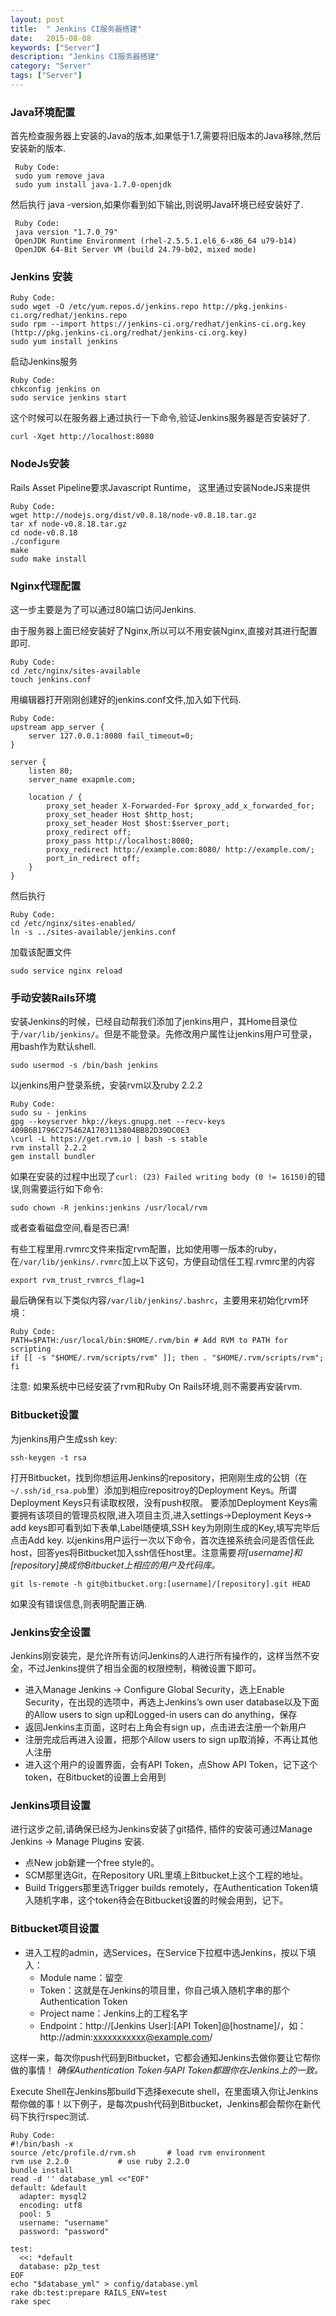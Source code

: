 ```yaml
---
layout: post
title:  " Jenkins CI服务器搭建"
date:   2015-08-08
keywords: ["Server"]
description: "Jenkins CI服务器搭建"
category: "Server"
tags: ["Server"]
---
```


### Java环境配置

首先检查服务器上安装的Java的版本,如果低于1.7,需要将旧版本的Java移除,然后安装新的版本.

     Ruby Code:
     sudo yum remove java
     sudo yum install java-1.7.0-openjdk

然后执行 java -version,如果你看到如下输出,则说明Java环境已经安装好了.

     Ruby Code:
     java version "1.7.0_79"
     OpenJDK Runtime Environment (rhel-2.5.5.1.el6_6-x86_64 u79-b14)
     OpenJDK 64-Bit Server VM (build 24.79-b02, mixed mode)

### Jenkins 安装

    Ruby Code:
    sudo wget -O /etc/yum.repos.d/jenkins.repo http://pkg.jenkins-ci.org/redhat/jenkins.repo
    sudo rpm --import https://jenkins-ci.org/redhat/jenkins-ci.org.key (http://pkg.jenkins-ci.org/redhat/jenkins-ci.org.key)
    sudo yum install jenkins

启动Jenkins服务

    Ruby Code:
    chkconfig jenkins on
    sudo service jenkins start

这个时候可以在服务器上通过执行一下命令,验证Jenkins服务器是否安装好了.

    curl -Xget http://localhost:8080

### NodeJs安装

Rails Asset Pipeline要求Javascript Runtime， 这里通过安装NodeJS来提供

    Ruby Code:
    wget http://nodejs.org/dist/v0.8.18/node-v0.8.18.tar.gz
    tar xf node-v0.8.18.tar.gz
    cd node-v0.8.18
    ./configure
    make
    sudo make install

### Nginx代理配置

这一步主要是为了可以通过80端口访问Jenkins.

由于服务器上面已经安装好了Nginx,所以可以不用安装Nginx,直接对其进行配置即可.

    Ruby Code:
    cd /etc/nginx/sites-available
    touch jenkins.conf

用编辑器打开刚刚创建好的jenkins.conf文件,加入如下代码.

    Ruby Code:
    upstream app_server {
        server 127.0.0.1:8080 fail_timeout=0;
    }

    server {
        listen 80;
        server_name exapmle.com;

        location / {
            proxy_set_header X-Forwarded-For $proxy_add_x_forwarded_for; 
            proxy_set_header Host $http_host; 
            proxy_set_header Host $host:$server_port; 
            proxy_redirect off; 
            proxy_pass http://localhost:8080; 
            proxy_redirect http://example.com:8080/ http://example.com/; 
            port_in_redirect off; 
        }
    }

然后执行

    Ruby Code:
    cd /etc/nginx/sites-enabled/
    ln -s ../sites-available/jenkins.conf

加载该配置文件

    sudo service nginx reload

### 手动安装Rails环境

安装Jenkins的时候，已经自动帮我们添加了jenkins用户，其Home目录位于`/var/lib/jenkins/`。但是不能登录。先修改用户属性让jenkins用户可登录，用bash作为默认shell.

    sudo usermod -s /bin/bash jenkins

以jenkins用户登录系统，安装rvm以及ruby 2.2.2

    Ruby Code:
    sudo su - jenkins
    gpg --keyserver hkp://keys.gnupg.net --recv-keys 409B6B1796C275462A1703113804BB82D39DC0E3
    \curl -L https://get.rvm.io | bash -s stable
    rvm install 2.2.2
    gem install bundler

如果在安装的过程中出现了`curl: (23) Failed writing body (0 != 16150)`的错误,则需要运行如下命令:

    sudo chown -R jenkins:jenkins /usr/local/rvm

或者查看磁盘空间,看是否已满!


有些工程里用.rvmrc文件来指定rvm配置，比如使用哪一版本的ruby，在`/var/lib/jenkins/.rvmrc`加上以下这句，方便自动信任工程.rvmrc里的内容

    export rvm_trust_rvmrcs_flag=1

最后确保有以下类似内容`/var/lib/jenkins/.bashrc`，主要用来初始化rvm环境：

    Ruby Code:
    PATH=$PATH:/usr/local/bin:$HOME/.rvm/bin # Add RVM to PATH for scripting
    if [[ -s "$HOME/.rvm/scripts/rvm" ]]; then . "$HOME/.rvm/scripts/rvm"; fi

注意: 如果系统中已经安装了rvm和Ruby On Rails环境,则不需要再安装rvm.

### Bitbucket设置

为jenkins用户生成ssh key:

    ssh-keygen -t rsa

打开Bitbucket，找到你想运用Jenkins的repository，把刚刚生成的公钥（在`~/.ssh/id_rsa.pub`里）添加到相应repositroy的Deployment Keys。所谓Deployment Keys只有读取权限，没有push权限。
要添加Deployment Keys需要拥有该项目的管理员权限,进入项目主页,进入settings→Deployment Keys→ add keys即可看到如下表单,Label随便填,SSH key为刚刚生成的Key,填写完毕后点击Add key.
以jenkins用户运行一次以下命令，首次连接系统会问是否信任此host，回答yes将Bitbucket加入ssh信任host里。注意需要*将[username]和[repository]换成你Bitbucket上相应的用户及代码库。*

    git ls-remote -h git@bitbucket.org:[username]/[repository].git HEAD 

如果没有错误信息,则表明配置正确.

### Jenkins安全设置

Jenkins刚安装完，是允许所有访问Jenkins的人进行所有操作的，这样当然不安全，不过Jenkins提供了相当全面的权限控制，稍微设置下即可。

*  进入Manage Jenkins -> Configure Global Security，选上Enable Security，在出现的选项中，再选上Jenkins’s own user database以及下面的Allow users to sign up和Logged-in users can do anything，保存
*  返回Jenkins主页面，这时右上角会有sign up，点击进去注册一个新用户
*  注册完成后再进入设置，把那个Allow users to sign up取消掉，不再让其他人注册
*  进入这个用户的设置界面，会有API Token，点Show API Token，记下这个token，在Bitbucket的设置上会用到

### Jenkins项目设置

进行这步之前,请确保已经为Jenkins安装了git插件, 插件的安装可通过Manage Jenkins → Manage Plugins 安装.

*  点New job新建一个free style的。
*  SCM那里选Git，在Repository URL里填上Bitbucket上这个工程的地址。
*  Build Triggers那里选Trigger builds remotely，在Authentication Token填入随机字串，这个token待会在Bitbucket设置的时候会用到，记下。

### Bitbucket项目设置

*  进入工程的admin，选Services，在Service下拉框中选Jenkins，按以下填入：
    *  Module name：留空
    *  Token：这就是在Jenkins的项目里，你自己填入随机字串的那个Authentication Token
    *  Project name：Jenkins上的工程名字
    *  Endpoint：http://[Jenkins User]:[API Token]@[hostname]/，如：http://admin:xxxxxxxxxxx@example.com/

这样一来，每次你push代码到Bitbucket，它都会通知Jenkins去做你要让它帮你做的事情！
*确保Authentication Token与API Token都跟你在Jenkins上的一致。*

Execute Shell在Jenkins那build下选择execute shell，在里面填入你让Jenkins帮你做的事！以下例子，是每次push代码到Bitbucket，Jenkins都会帮你在新代码下执行rspec测试.

    Ruby Code:
    #!/bin/bash -x
    source /etc/profile.d/rvm.sh       # load rvm environment
    rvm use 2.2.0           # use ruby 2.2.0
    bundle install          
    read -d '' database_yml <<"EOF"  
    default: &default
      adapter: mysql2
      encoding: utf8
      pool: 5
      username: "username"
      password: "password"

    test:
      <<: *default
      database: p2p_test
    EOF
    echo "$database_yml" > config/database.yml
    rake db:test:prepare RAILS_ENV=test
    rake spec   
    
